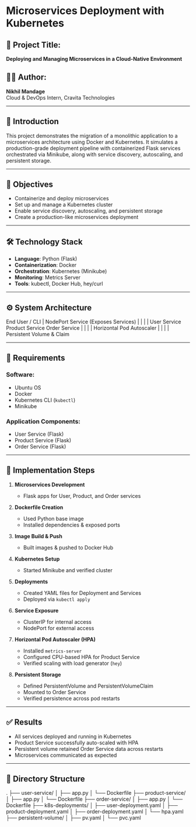 # Microservices Deployment with Kubernetes

## 📌 Project Title:
**Deploying and Managing Microservices in a Cloud-Native Environment**

## 🧑‍💻 Author:
**Nikhil Mandage**  
Cloud & DevOps Intern, Cravita Technologies

---

## 📖 Introduction

This project demonstrates the migration of a monolithic application to a microservices architecture using Docker and Kubernetes. It simulates a production-grade deployment pipeline with containerized Flask services orchestrated via Minikube, along with service discovery, autoscaling, and persistent storage.

---

## 🎯 Objectives

- Containerize and deploy microservices
- Set up and manage a Kubernetes cluster
- Enable service discovery, autoscaling, and persistent storage
- Create a production-like microservices deployment

---

## 🛠️ Technology Stack

- **Language**: Python (Flask)
- **Containerization**: Docker
- **Orchestration**: Kubernetes (Minikube)
- **Monitoring**: Metrics Server
- **Tools**: kubectl, Docker Hub, hey/curl

---

## ⚙️ System Architecture

End User / CLI
|
NodePort Service (Exposes Services)
|
| | |
User Service Product Service Order Service
| | |
| Horizontal Pod Autoscaler |
| |
| Persistent Volume & Claim

---

## 🧰 Requirements

### Software:
- Ubuntu OS
- Docker
- Kubernetes CLI (`kubectl`)
- Minikube

### Application Components:
- User Service (Flask)
- Product Service (Flask)
- Order Service (Flask)

---

## 🚀 Implementation Steps

1. **Microservices Development**  
   - Flask apps for User, Product, and Order services

2. **Dockerfile Creation**  
   - Used Python base image  
   - Installed dependencies & exposed ports

3. **Image Build & Push**  
   - Built images & pushed to Docker Hub

4. **Kubernetes Setup**  
   - Started Minikube and verified cluster

5. **Deployments**  
   - Created YAML files for Deployment and Services  
   - Deployed via `kubectl apply`

6. **Service Exposure**  
   - ClusterIP for internal access  
   - NodePort for external access

7. **Horizontal Pod Autoscaler (HPA)**  
   - Installed `metrics-server`  
   - Configured CPU-based HPA for Product Service  
   - Verified scaling with load generator (`hey`)

8. **Persistent Storage**  
   - Defined PersistentVolume and PersistentVolumeClaim  
   - Mounted to Order Service  
   - Verified persistence across pod restarts

---

## ✅ Results

- All services deployed and running in Kubernetes
- Product Service successfully auto-scaled with HPA
- Persistent volume retained Order Service data across restarts
- Microservices communicated as expected

---
## 📁 Directory Structure

.
├── user-service/
│ ├── app.py
│ └── Dockerfile
├── product-service/
│ ├── app.py
│ └── Dockerfile
├── order-service/
│ ├── app.py
│ └── Dockerfile
├── k8s-deployments/
│ ├── user-deployment.yaml
│ ├── product-deployment.yaml
│ ├── order-deployment.yaml
│ └── hpa.yaml
├── persistent-volume/
│ ├── pv.yaml
│ └── pvc.yaml


